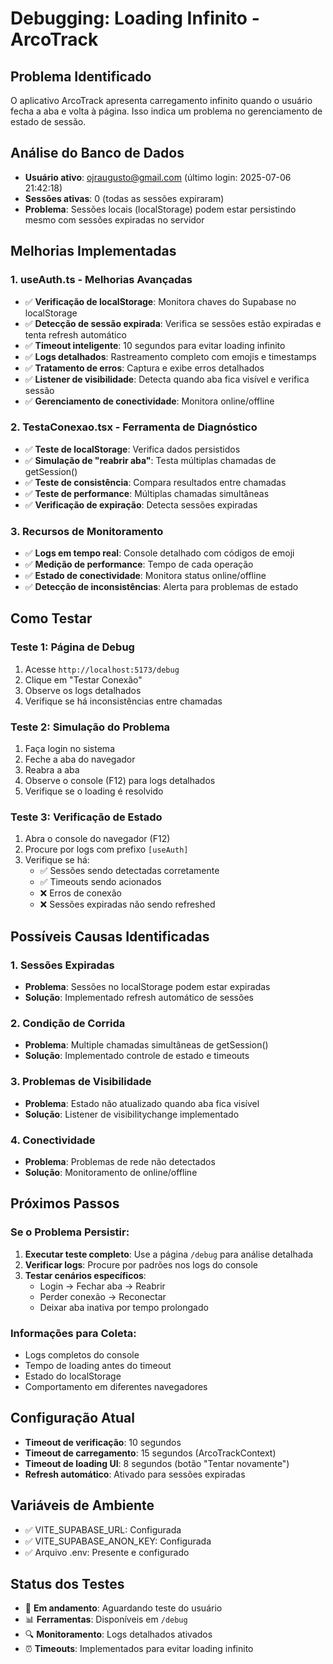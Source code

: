 # Debugging: Loading Infinito - ArcoTrack

## Problema Identificado
O aplicativo ArcoTrack apresenta carregamento infinito quando o usuário fecha a aba e volta à página. Isso indica um problema no gerenciamento de estado de sessão.

## Análise do Banco de Dados
- **Usuário ativo**: ojraugusto@gmail.com (último login: 2025-07-06 21:42:18)
- **Sessões ativas**: 0 (todas as sessões expiraram)
- **Problema**: Sessões locais (localStorage) podem estar persistindo mesmo com sessões expiradas no servidor

## Melhorias Implementadas

### 1. useAuth.ts - Melhorias Avançadas
- ✅ **Verificação de localStorage**: Monitora chaves do Supabase no localStorage
- ✅ **Detecção de sessão expirada**: Verifica se sessões estão expiradas e tenta refresh automático
- ✅ **Timeout inteligente**: 10 segundos para evitar loading infinito
- ✅ **Logs detalhados**: Rastreamento completo com emojis e timestamps
- ✅ **Tratamento de erros**: Captura e exibe erros detalhados
- ✅ **Listener de visibilidade**: Detecta quando aba fica visível e verifica sessão
- ✅ **Gerenciamento de conectividade**: Monitora online/offline

### 2. TestaConexao.tsx - Ferramenta de Diagnóstico
- ✅ **Teste de localStorage**: Verifica dados persistidos
- ✅ **Simulação de "reabrir aba"**: Testa múltiplas chamadas de getSession()
- ✅ **Teste de consistência**: Compara resultados entre chamadas
- ✅ **Teste de performance**: Múltiplas chamadas simultâneas
- ✅ **Verificação de expiração**: Detecta sessões expiradas

### 3. Recursos de Monitoramento
- ✅ **Logs em tempo real**: Console detalhado com códigos de emoji
- ✅ **Medição de performance**: Tempo de cada operação
- ✅ **Estado de conectividade**: Monitora status online/offline
- ✅ **Detecção de inconsistências**: Alerta para problemas de estado

## Como Testar

### Teste 1: Página de Debug
1. Acesse `http://localhost:5173/debug`
2. Clique em "Testar Conexão"
3. Observe os logs detalhados
4. Verifique se há inconsistências entre chamadas

### Teste 2: Simulação do Problema
1. Faça login no sistema
2. Feche a aba do navegador
3. Reabra a aba
4. Observe o console (F12) para logs detalhados
5. Verifique se o loading é resolvido

### Teste 3: Verificação de Estado
1. Abra o console do navegador (F12)
2. Procure por logs com prefixo `[useAuth]`
3. Verifique se há:
   - ✅ Sessões sendo detectadas corretamente
   - ✅ Timeouts sendo acionados
   - ❌ Erros de conexão
   - ❌ Sessões expiradas não sendo refreshed

## Possíveis Causas Identificadas

### 1. Sessões Expiradas
- **Problema**: Sessões no localStorage podem estar expiradas
- **Solução**: Implementado refresh automático de sessões

### 2. Condição de Corrida
- **Problema**: Multiple chamadas simultâneas de getSession()
- **Solução**: Implementado controle de estado e timeouts

### 3. Problemas de Visibilidade
- **Problema**: Estado não atualizado quando aba fica visível
- **Solução**: Listener de visibilitychange implementado

### 4. Conectividade
- **Problema**: Problemas de rede não detectados
- **Solução**: Monitoramento de online/offline

## Próximos Passos

### Se o Problema Persistir:
1. **Executar teste completo**: Use a página `/debug` para análise detalhada
2. **Verificar logs**: Procure por padrões nos logs do console
3. **Testar cenários específicos**: 
   - Login → Fechar aba → Reabrir
   - Perder conexão → Reconectar
   - Deixar aba inativa por tempo prolongado

### Informações para Coleta:
- Logs completos do console
- Tempo de loading antes do timeout
- Estado do localStorage
- Comportamento em diferentes navegadores

## Configuração Atual
- **Timeout de verificação**: 10 segundos
- **Timeout de carregamento**: 15 segundos (ArcoTrackContext)
- **Timeout de loading UI**: 8 segundos (botão "Tentar novamente")
- **Refresh automático**: Ativado para sessões expiradas

## Variáveis de Ambiente
- ✅ VITE_SUPABASE_URL: Configurada
- ✅ VITE_SUPABASE_ANON_KEY: Configurada
- ✅ Arquivo .env: Presente e configurado

## Status dos Testes
- 🔄 **Em andamento**: Aguardando teste do usuário
- 📊 **Ferramentas**: Disponíveis em `/debug`
- 🔍 **Monitoramento**: Logs detalhados ativados
- ⏰ **Timeouts**: Implementados para evitar loading infinito 